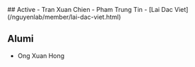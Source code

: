 <markdown>
## Active
- Tran Xuan Chien
- Pham Trung Tin
- [Lai Dac Viet](/nguyenlab/member/lai-dac-viet.html)

## Alumi
- Ong Xuan Hong

</markdown>
